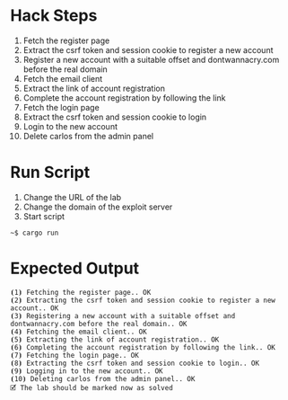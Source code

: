 # Hack Steps

1. Fetch the register page
2. Extract the csrf token and session cookie to register a new account
3. Register a new account with a suitable offset and dontwannacry.com before the real domain
4. Fetch the email client
5. Extract the link of account registration
6. Complete the account registration by following the link
7. Fetch the login page
8. Extract the csrf token and session cookie to login
9. Login to the new account
10. Delete carlos from the admin panel

# Run Script

1. Change the URL of the lab
2. Change the domain of the exploit server
3. Start script

```
~$ cargo run
```

# Expected Output

```
⦗1⦘ Fetching the register page.. OK
⦗2⦘ Extracting the csrf token and session cookie to register a new account.. OK
⦗3⦘ Registering a new account with a suitable offset and dontwannacry.com before the real domain.. OK
⦗4⦘ Fetching the email client.. OK
⦗5⦘ Extracting the link of account registration.. OK
⦗6⦘ Completing the account registration by following the link.. OK
⦗7⦘ Fetching the login page.. OK
⦗8⦘ Extracting the csrf token and session cookie to login.. OK
⦗9⦘ Logging in to the new account.. OK
⦗10⦘ Deleting carlos from the admin panel.. OK
🗹 The lab should be marked now as solved
```
